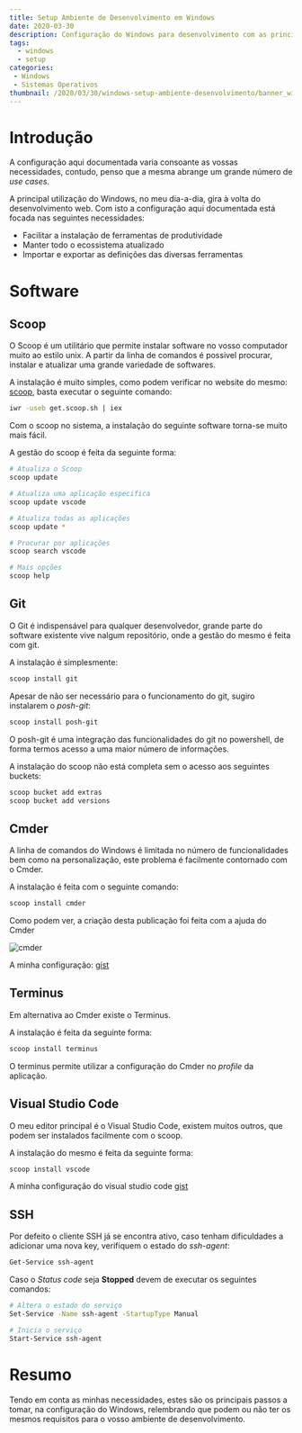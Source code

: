 ```yaml
---
title: Setup Ambiente de Desenvolvimento em Windows
date: 2020-03-30
description: Configuração do Windows para desenvolvimento com as principais ferramentas de produção
tags: 
  - windows
  - setup
categories: 
 - Windows
 - Sistemas Operativos
thumbnail: /2020/03/30/windows-setup-ambiente-desenvolvimento/banner_windows_ambiente_dev.png
---
```


# Introdução

A configuração aqui documentada varia consoante as vossas necessidades, contudo, penso que a mesma abrange um grande número de *use cases*.

<!-- more -->

A principal utilização do Windows, no meu dia-a-dia, gira à volta do desenvolvimento web. Com isto a configuração aqui documentada está focada nas seguintes necessidades:

* Facilitar a instalação de ferramentas de produtividade
* Manter todo o ecossistema atualizado
* Importar e exportar as definições das diversas ferramentas

# Software

## Scoop

O Scoop é um utilitário que permite instalar software no vosso computador muito ao estilo unix. A partir da linha de comandos é possivel procurar, instalar e atualizar uma grande variedade de softwares.

A instalação é muito simples, como podem verificar no website do mesmo: [scoop](https://scoop.sh/), basta executar o seguinte comando:

```bash
iwr -useb get.scoop.sh | iex
```

Com o scoop no sistema, a instalação do seguinte software torna-se muito mais fácil.

A gestão do scoop é feita da seguinte forma:

```bash
# Atualiza o Scoop
scoop update

# Atualiza uma aplicação especifica
scoop update vscode

# Atualiza todas as aplicações
scoop update *

# Procurar por aplicações
scoop search vscode

# Mais opções
scoop help
```

## Git

O Git é indispensável para qualquer desenvolvedor, grande parte do software existente vive nalgum repositório, onde a gestão do mesmo é feita com git.

A instalação é simplesmente:

```bash
scoop install git
```

Apesar de não ser necessário para o funcionamento do git, sugiro instalarem o *posh-git*:

```bash
scoop install posh-git
```

O posh-git é uma integração das funcionalidades do git no powershell, de forma termos acesso a uma maior número de informações.

A instalação do scoop não está completa sem o acesso aos seguintes buckets:

```bash
scoop bucket add extras
scoop bucket add versions
```

## Cmder

A linha de comandos do Windows é limitada no número de funcionalidades bem como na personalização, este problema é facilmente contornado com o Cmder.

A instalação é feita com o seguinte comando:

```bash
scoop install cmder
```

Como podem ver, a criação desta publicação foi feita com a ajuda do Cmder

![cmder](cmder.png)

A minha configuração: [gist](https://gist.github.com/ricardojrgpimentel/5c1a3b835483135021237803e1b7c82f)

## Terminus

Em alternativa ao Cmder existe o Terminus.

A instalação é feita da seguinte forma:

```bash
scoop install terminus
```

O terminus permite utilizar a configuração do Cmder no *profile* da aplicação.

## Visual Studio Code

O meu editor principal é o Visual Studio Code, existem muitos outros, que podem ser instalados facilmente com o scoop.

A instalação do mesmo é feita da seguinte forma:

```bash
scoop install vscode
```

A minha configuração do visual studio code [gist](https://gist.github.com/ricardojrgpimentel/4ed74dd2d67c984a4faa57809a1f1bfa)

## SSH

Por defeito o cliente SSH já se encontra ativo, caso tenham dificuldades a adicionar uma nova key, verifiquem o estado do *ssh-agent*:

```bash
Get-Service ssh-agent
```

Caso o *Status code* seja **Stopped** devem de executar os seguintes comandos:

```bash
# Altera o estado do serviço
Set-Service -Name ssh-agent -StartupType Manual

# Inicia o serviço
Start-Service ssh-agent
```

# Resumo
Tendo em conta as minhas necessidades, estes são os principais passos a tomar, na configuração do Windows, relembrando que podem ou não ter os mesmos requisitos para o vosso ambiente de desenvolvimento.
